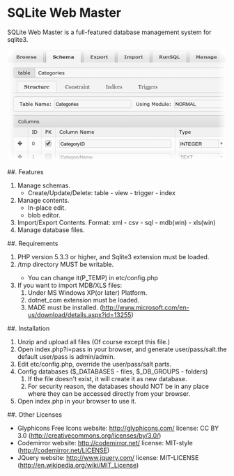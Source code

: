 # SQLite Web Master
SQLite Web Master is a full-featured database management system for sqlite3.

![ScreenShot](/doc/res/preview.jpg)
    
##. Features
1. Manage schemas.
    * Create/Update/Delete: table - view - trigger - index
2. Manage contents.
    * In-place edit.
    * blob editor.
3. Import/Export Contents.
    Format: xml - csv - sql - mdb(win) - xls(win)
4. Manage database files.
        
##. Requirements
1. PHP version 5.3.3 or higher, and Sqlite3 extension must be loaded.
2. <project>/tmp directory MUST be writable. 
    * You can change it(P_TEMP) in etc/config.php
3. If you want to import MDB/XLS files:
    1. Under MS Windows XP(or later) Platform.
    2. dotnet_com extension must be loaded.
    3. MADE must be installed. (http://www.microsoft.com/en-us/download/details.aspx?id=13255)

##. Installation
1. Unzip and upload all files (Of course except this file.)
2. Open index.php?i=pass in your browser, and generate user/pass/salt.the default user/pass is admin/admin.
3. Edit etc/config.php, override the user/pass/salt parts.
4. Config databases ($_DATABASES - files, $_DB_GROUPS - folders)
    1. If the file doesn't exist, it will create it as new database.
    2. For security reason, the databases should NOT be in any place where 
        they can be accessed directly from your browser.
5. Open index.php in your browser to use it.

##. Other Licenses
* Glyphicons Free Icons
    website: http://glyphicons.com/
    license: CC BY 3.0 (http://creativecommons.org/licenses/by/3.0/)
* Codemirror 
    website: http://codemirror.net/
    license: MIT-style (http://codemirror.net/LICENSE)
* JQuery
    website: http://www.jquery.com/
    license: MIT-LICENSE (http://en.wikipedia.org/wiki/MIT_License)


